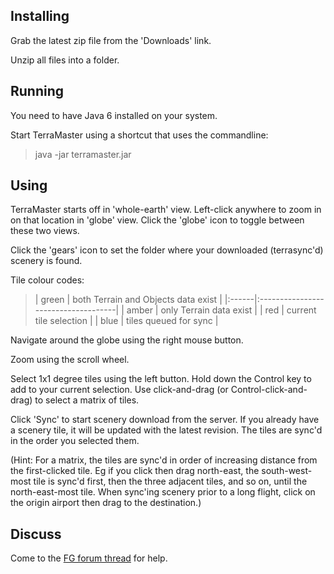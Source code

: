 ## Installing ##

Grab the latest zip file from the 'Downloads' link.

Unzip all files into a folder.

## Running ##

You need to have Java 6 installed on your system.

Start TerraMaster using a shortcut that uses the commandline:
> java -jar terramaster.jar

## Using ##

TerraMaster starts off in 'whole-earth' view. Left-click anywhere to zoom in on that location in 'globe' view. Click the 'globe' icon to toggle between these two views.

Click the 'gears' icon to set the folder where your downloaded (terrasync'd) scenery is found.

Tile colour codes:
> | green | both Terrain and Objects data exist |
|:------|:------------------------------------|
> | amber | only Terrain data exist             |
> | red   | current tile selection              |
> | blue  | tiles queued for sync               |

Navigate around the globe using the right mouse button.

Zoom using the scroll wheel.

Select 1x1 degree tiles using the left button. Hold down the Control key to add to your current selection. Use click-and-drag (or Control-click-and-drag) to select a matrix of tiles.

Click 'Sync' to start scenery download from the server. If you already have a scenery tile, it will be updated with the latest revision. The tiles are sync'd in the order you selected them.

(Hint: For a matrix, the tiles are sync'd in order of increasing distance from the first-clicked tile. Eg if you click then drag north-east, the south-west-most tile is sync'd first, then the three adjacent tiles, and so on, until the north-east-most tile. When sync'ing scenery prior to a long flight, click on the origin airport then drag to the destination.)

## Discuss ##

Come to the [FG forum thread](http://flightgear.org/forums/viewtopic.php?f=5&t=12050) for help.
